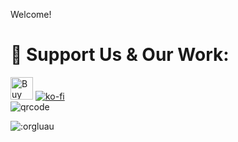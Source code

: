 Welcome!
# 💖 Support Us & Our Work:
<a href='https://ko-fi.com/M4M1JNH5G' target='_blank'><img height='36' style='border:0px;height:36px;' src='https://storage.ko-fi.com/cdn/kofi2.png?v=3' border='0' alt='Buy Me a Coffee at ko-fi.com' /></a>
[![ko-fi](https://ko-fi.com/img/githubbutton_sm.svg)](https://ko-fi.com/M4M1JNH5G)
<br />
![qrcode](https://user-images.githubusercontent.com/95628489/231759262-25661006-b7ca-4967-a79d-2b465cd9575a.png)

![:orgluau](https://count.getloli.com/get/@:orgluau?theme=asoul)
